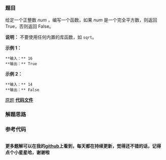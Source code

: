 ### 题目
给定一个正整数 _num_ ，编写一个函数，如果 _num_ 是一个完全平方数，则返回 True，否则返回 False。

**说明：** 不要使用任何内置的库函数，如  `sqrt`。

**示例 1：**

    
    
    **输入：** 16
    **输出：** True

**示例 2：**

    
    
    **输入：** 14
    **输出：** False
    

[原题](https://leetcode-cn.com/problems/valid-perfect-square/)    **[代码文件]()**


### 解题思路




### 参考代码

```go


```




**更多题解可以在我的[github](https://github.com/LZH139/leetcode_Go)上看到，每天都在持续更新，觉得还不错的话，记得点个小星星哈，谢谢啦**
